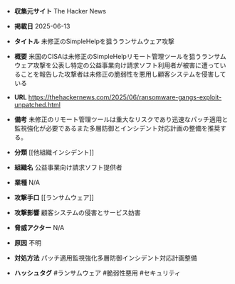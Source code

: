 - **収集元サイト**
The Hacker News

- **掲載日**
2025-06-13

- **タイトル**
未修正のSimpleHelpを狙うランサムウェア攻撃

- **概要**
米国のCISAは未修正のSimpleHelpリモート管理ツールを狙うランサムウェア攻撃を公表し特定の公益事業向け請求ソフト利用者が被害に遭っていることを報告した攻撃者は未修正の脆弱性を悪用し顧客システムを侵害している

- **URL**
https://thehackernews.com/2025/06/ransomware-gangs-exploit-unpatched.html

- **備考**
未修正のリモート管理ツールは重大なリスクであり迅速なパッチ適用と監視強化が必要であるまた多層防御とインシデント対応計画の整備を推奨する。

- **分類**
[[他組織インシデント]]

- **組織名**
公益事業向け請求ソフト提供者

- **業種**
N/A

- **攻撃手口**
[[ランサムウェア]]

- **攻撃影響**
顧客システムの侵害とサービス妨害

- **脅威アクター**
N/A

- **原因**
不明

- **対処方法**
パッチ適用監視強化多層防御インシデント対応計画整備

- **ハッシュタグ**
#ランサムウェア #脆弱性悪用 #セキュリティ
